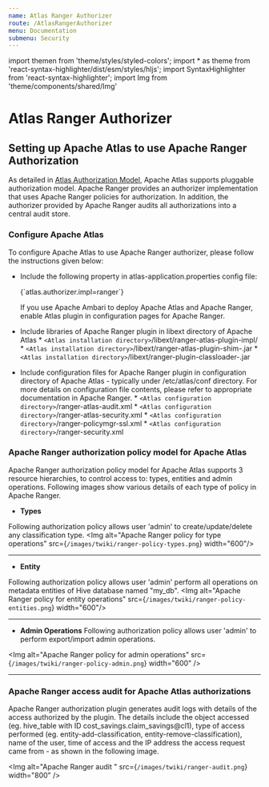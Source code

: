 ```yaml
---
name: Atlas Ranger Authorizer
route: /AtlasRangerAuthorizer
menu: Documentation
submenu: Security
---
```


import  themen  from 'theme/styles/styled-colors';
import  * as theme  from 'react-syntax-highlighter/dist/esm/styles/hljs';
import SyntaxHighlighter from 'react-syntax-highlighter';
import Img from 'theme/components/shared/Img'


# Atlas Ranger Authorizer


## Setting up Apache Atlas to use Apache Ranger Authorization

As detailed in [Atlas Authorization Model](http://atlas.apache.org//Atlas-Authorization-Model.html), Apache Atlas supports pluggable authorization
model. Apache Ranger provides an authorizer implementation that uses Apache Ranger policies for authorization. In
addition, the authorizer provided by Apache Ranger audits all authorizations into a central audit store.

###  Configure Apache Atlas
To configure Apache Atlas to use Apache Ranger authorizer, please follow the instructions given below:

* Include the following property in atlas-application.properties config file:

   <SyntaxHighlighter wrapLines={true} language="shell" style={theme.dark}>
   {`atlas.authorizer.impl=ranger`}
   </SyntaxHighlighter>

   If you use Apache Ambari to deploy Apache Atlas and Apache Ranger, enable Atlas plugin in configuration pages for
   Apache Ranger.

* Include libraries of Apache Ranger plugin in libext directory of Apache Atlas
      * `<Atlas installation directory>`/libext/ranger-atlas-plugin-impl/
      * `<Atlas installation directory>`/libext/ranger-atlas-plugin-shim-<version/>.jar
      * `<Atlas installation directory>`/libext/ranger-plugin-classloader-<version/>.jar

* Include configuration files for Apache Ranger plugin in configuration directory of Apache Atlas - typically under /etc/atlas/conf directory. For more details on configuration file contents, please refer to appropriate documentation in Apache Ranger.
      * `<Atlas configuration directory>`/ranger-atlas-audit.xml
      * `<Atlas configuration directory>`/ranger-atlas-security.xml
      * `<Atlas configuration directory>`/ranger-policymgr-ssl.xml
      * `<Atlas configuration directory>`/ranger-security.xml



###  Apache Ranger authorization policy model for Apache Atlas

Apache Ranger authorization policy model for Apache Atlas supports 3 resource hierarchies, to control access to: types,
entities and admin operations. Following images show various details of each type of policy in Apache Ranger.

   * **Types**

Following authorization policy allows user 'admin' to create/update/delete any classification type.
<Img alt="Apache Ranger policy for type operations" src={`/images/twiki/ranger-policy-types.png`} width="600"/>

-------



   * **Entity**

Following authorization policy allows user 'admin' perform all operations on metadata entities of Hive database named "my_db".
<Img alt="Apache Ranger policy for entity operations" src={`/images/twiki/ranger-policy-entities.png`} width="600"/>

-------

   * **Admin Operations**
Following authorization policy allows user 'admin' to perform export/import admin operations.

<Img alt="Apache Ranger policy for admin operations" src={`/images/twiki/ranger-policy-admin.png`} width="600" />


-------

###  Apache Ranger access audit for Apache Atlas authorizations
Apache Ranger authorization plugin generates audit logs with details of the access authorized by the plugin. The details
include the object accessed (eg. hive_table with ID cost_savings.claim_savings@cl1), type of access performed (eg.
entity-add-classification, entity-remove-classification), name of the user, time of access and the IP address the access
request came from - as shown in the following image.

<Img alt="Apache Ranger audit " src={`/images/twiki/ranger-audit.png`} width="800" />
